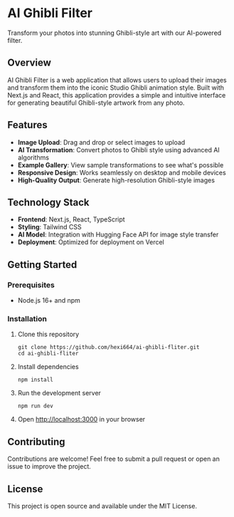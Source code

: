 # AI Ghibli Filter

Transform your photos into stunning Ghibli-style art with our AI-powered filter.

## Overview

AI Ghibli Filter is a web application that allows users to upload their images and transform them into the iconic Studio Ghibli animation style. Built with Next.js and React, this application provides a simple and intuitive interface for generating beautiful Ghibli-style artwork from any photo.

## Features

- **Image Upload**: Drag and drop or select images to upload
- **AI Transformation**: Convert photos to Ghibli style using advanced AI algorithms
- **Example Gallery**: View sample transformations to see what's possible
- **Responsive Design**: Works seamlessly on desktop and mobile devices
- **High-Quality Output**: Generate high-resolution Ghibli-style images

## Technology Stack

- **Frontend**: Next.js, React, TypeScript
- **Styling**: Tailwind CSS
- **AI Model**: Integration with Hugging Face API for image style transfer
- **Deployment**: Optimized for deployment on Vercel

## Getting Started

### Prerequisites

- Node.js 16+ and npm

### Installation

1. Clone this repository
   ```
   git clone https://github.com/hexi664/ai-ghibli-fliter.git
   cd ai-ghibli-fliter
   ```

2. Install dependencies
   ```
   npm install
   ```

3. Run the development server
   ```
   npm run dev
   ```

4. Open [http://localhost:3000](http://localhost:3000) in your browser

## Contributing

Contributions are welcome! Feel free to submit a pull request or open an issue to improve the project.

## License

This project is open source and available under the MIT License. 